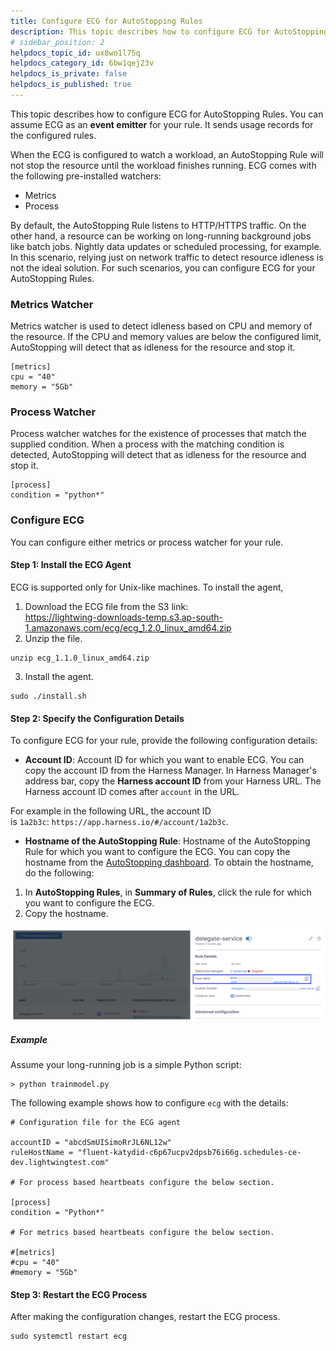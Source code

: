 ```yaml
---
title: Configure ECG for AutoStopping Rules
description: This topic describes how to configure ECG for AutoStopping Rules.
# sidebar_position: 2
helpdocs_topic_id: ux8wo1l75q
helpdocs_category_id: 6bw1qej23v
helpdocs_is_private: false
helpdocs_is_published: true
---
```


This topic describes how to configure ECG for AutoStopping Rules. You can assume ECG as an **event emitter** for your rule. It sends usage records for the configured rules.

When the ECG is configured to watch a workload, an AutoStopping Rule will not stop the resource until the workload finishes running. ECG comes with the following pre-installed watchers:

* Metrics
* Process

By default, the AutoStopping Rule listens to HTTP/HTTPS traffic. On the other hand, a resource can be working on long-running background jobs like batch jobs. Nightly data updates or scheduled processing, for example. In this scenario, relying just on network traffic to detect resource idleness is not the ideal solution. For such scenarios, you can configure ECG for your AutoStopping Rules.


### Metrics Watcher

Metrics watcher is used to detect idleness based on CPU and memory of the resource. If the CPU and memory values are below the configured limit, AutoStopping will detect that as idleness for the resource and stop it.


```
[metrics]  
cpu = "40"  
memory = "5Gb"
```
### Process Watcher

Process watcher watches for the existence of processes that match the supplied condition. When a process with the matching condition is detected, AutoStopping will detect that as idleness for the resource and stop it.


```
[process]  
condition = "python*"
```
### Configure ECG

You can configure either metrics or process watcher for your rule.

#### Step 1: Install the ECG Agent

ECG is supported only for Unix-like machines. To install the agent,

1. Download the ECG file from the S3 link:  
<https://lightwing-downloads-temp.s3.ap-south-1.amazonaws.com/ecg/ecg_1.2.0_linux_amd64.zip>
2. Unzip the file.
```
unzip ecg_1.1.0_linux_amd64.zip
```
3. Install the agent.
```
sudo ./install.sh
```

#### Step 2: Specify the Configuration Details

To configure ECG for your rule, provide the following configuration details:

* **Account ID**: Account ID for which you want to enable ECG. You can copy the account ID from the Harness Manager. In Harness Manager's address bar, copy the **Harness account ID** from your Harness URL. The Harness account ID comes after `account` in the URL.  
  
For example in the following URL, the account ID is `1a2b3c`: `https://app.harness.io/#/account/1a2b3c`.
* **Hostname of the AutoStopping Rule**: Hostname of the AutoStopping Rule for which you want to configure the ECG. You can copy the hostname from the [AutoStopping dashboard](../1-optimize-cloud-costs-with-intelligent-cloud-auto-stopping-rules/4-create-auto-stopping-rules/autostopping-dashboard.md). To obtain the hostname, do the following:
1. In **AutoStopping Rules**, in **Summary of Rules**, click the rule for which you want to configure the ECG.
2. Copy the hostname.
   

![](./static/configure-ecg-for-auto-stopping-rules-00.png)


##### Example

Assume your long-running job is a simple Python script:


```
> python trainmodel.py
```
The following example shows how to configure `ecg` with the details:


```
# Configuration file for the ECG agent  
  
accountID = "abcdSmUISimoRrJL6NL12w"  
ruleHostName = "fluent-katydid-c6p67ucpv2dpsb76i66g.schedules-ce-dev.lightwingtest.com"  
  
# For process based heartbeats configure the below section.  
  
[process]  
condition = "Python*"  
  
# For metrics based heartbeats configure the below section.  
  
#[metrics]  
#cpu = "40"  
#memory = "5Gb"
```
#### Step 3: Restart the ECG Process

After making the configuration changes, restart the ECG process.


```
sudo systemctl restart ecg
```

